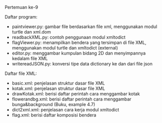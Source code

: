 Pertemuan ke-9

Daftar program:
- paintviewer.py: gambar file berdasarkan file xml, menggunakan modul turtle dan xml.dom
- readbackXML.py: contoh penggunaan modul xmltodict
- flagViewer.py: menampilkan bendera yang tersimpan di file XML, menggunakan modul turtle dan xmltodict (external)
- editor.py: menggambar kumpulan bidang 2D dan menyimpannya kedalam file XML
- writereadJSON.py: konversi tipe data dictionary ke dan dari file json

Daftar file XML:
- basic.xml: penjelasan struktur dasar file XML
- kotak.xml: penjelasan struktur dasar file XML
- drawKotak.xml: berisi daftar perintah cara menggambar kotak
- flowerandbg.xml: berisi daftar perintah cara menggambar bunga&background (Buku, example 4.7)
- dict2xml.xml: penjelasan cara kerja modul xmltodict
- flag.xml: berisi daftar komposisi bendera
